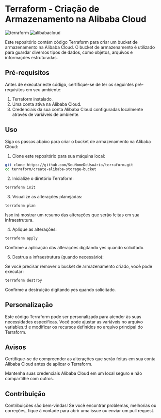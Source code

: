 # Terraform - Criação de Armazenamento na Alibaba Cloud

![terraform](https://img.shields.io/badge/-terraform-white?style=for-the-badge&logo=terraform&color=7B42BC&logoColor=white)
![alibabacloud](https://img.shields.io/badge/-Alibaba_Cloud-white?style=for-the-badge&logo=alibabacloud&color=FF6A00&logoColor=white)

Este repositório contém código Terraform para criar um bucket de armazenamento na Alibaba Cloud. O bucket de armazenamento é utilizado para guardar diversos tipos de dados, como objetos, arquivos e informações estruturadas.

## Pré-requisitos

Antes de executar este código, certifique-se de ter os seguintes pré-requisitos em seu ambiente:

1. Terraform instalado.
2. Uma conta ativa na Alibaba Cloud.
3. Credenciais da sua conta Alibaba Cloud configuradas localmente através de variáveis de ambiente.

## Uso

Siga os passos abaixo para criar o bucket de armazenamento na Alibaba Cloud:

1. Clone este repositório para sua máquina local:

```bash
git clone https://github.com/SeuNomeDeUsuário/terraform.git
cd terraform/create-alibaba-storage-bucket
```

2. Inicialize o diretório Terraform:
```bash
terraform init
```
3. Visualize as alterações planejadas:
```bash
terraform plan
```
Isso irá mostrar um resumo das alterações que serão feitas em sua infraestrutura.

4. Aplique as alterações:
```bash
terraform apply
```
Confirme a aplicação das alterações digitando yes quando solicitado.

5. Destrua a infraestrutura (quando necessário):

Se você precisar remover o bucket de armazenamento criado, você pode executar:
```bash
terraform destroy
```
Confirme a destruição digitando yes quando solicitado.

## Personalização

Este código Terraform pode ser personalizado para atender às suas necessidades específicas. Você pode ajustar as variáveis no arquivo variables.tf e modificar os recursos definidos no arquivo principal do Terraform.

## Avisos

Certifique-se de compreender as alterações que serão feitas em sua conta Alibaba Cloud antes de aplicar o Terraform.

Mantenha suas credenciais Alibaba Cloud em um local seguro e não compartilhe com outros.

## Contribuição

Contribuições são bem-vindas! Se você encontrar problemas, melhorias ou correções, fique à vontade para abrir uma issue ou enviar um pull request.
